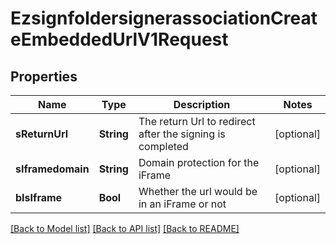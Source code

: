 # EzsignfoldersignerassociationCreateEmbeddedUrlV1Request

## Properties
Name | Type | Description | Notes
------------ | ------------- | ------------- | -------------
**sReturnUrl** | **String** | The return Url to redirect after the signing is completed | [optional] 
**sIframedomain** | **String** | Domain protection for the iFrame | [optional] 
**bIsIframe** | **Bool** | Whether the url would be in an iFrame or not | [optional] 

[[Back to Model list]](../README.md#documentation-for-models) [[Back to API list]](../README.md#documentation-for-api-endpoints) [[Back to README]](../README.md)


